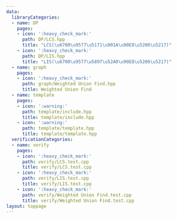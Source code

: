 ```yaml
---
data:
  libraryCategories:
  - name: DP
    pages:
    - icon: ':heavy_check_mark:'
      path: DP/LCS.hpp
      title: "LCS(\u6700\u9577\u5171\u901A\u90E8\u5206\u5217)"
    - icon: ':heavy_check_mark:'
      path: DP/LIS.hpp
      title: "LIS(\u6700\u9577\u5897\u52A0\u90E8\u5206\u5217)"
  - name: graph
    pages:
    - icon: ':heavy_check_mark:'
      path: graph/Weighted Union Find.hpp
      title: Weighted Union Find
  - name: template
    pages:
    - icon: ':warning:'
      path: template/include.hpp
      title: template/include.hpp
    - icon: ':warning:'
      path: template/template.hpp
      title: template/template.hpp
  verificationCategories:
  - name: verify
    pages:
    - icon: ':heavy_check_mark:'
      path: verify/LCS.test.cpp
      title: verify/LCS.test.cpp
    - icon: ':heavy_check_mark:'
      path: verify/LIS.test.cpp
      title: verify/LIS.test.cpp
    - icon: ':heavy_check_mark:'
      path: verify/Weighted Union Find.test.cpp
      title: verify/Weighted Union Find.test.cpp
layout: toppage
---
```

